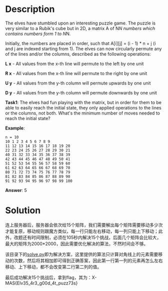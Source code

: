 # Description

The elves have stumbled upon an interesting puzzle game. The puzzle is very similar to a Rubik's cube but in 2D, a matrix A of N*N numbers which contains numbers form 1 to N*N.

Initially, the numbers are placed in order, such that A[i][j] = (i - 1) * n + j (i and j are indexed starting from 1). The elves can now circularly permute any of the lines and/or the columns, described as the following operations:

**L x** - All values from the x-th line will permute to the left by one unit

**R x** - All values from the x-th line will permute to the right by one unit

**U y** - All values from the y-th column will permute upwards by one unit

**D y** - All values from the y-th column will permute downwards by one unit

**Task1**: The elves had fun playing with the matrix, but in order for them to be able to easily reach the initial state, they only applied operations to the lines or the columns, not both. What's the minimum number of moves needed to reach the initial state?

**Example**:

```
n = 10
10 1 2 3 4 5 6 7 8 9
11 12 13 14 15 16 17 18 19 20
22 23 24 25 26 27 28 29 30 21
40 31 32 33 34 35 36 37 38 39
42 43 44 45 46 47 48 49 50 41
51 52 53 54 55 56 57 58 59 60
61 62 63 64 65 66 67 68 69 70
80 71 72 73 74 75 76 77 78 79
81 82 83 84 85 86 87 88 89 90
91 92 93 94 95 96 97 98 99 100
```

**Answer**: 5

# Solution

连上服务器后，服务器会依次给15个矩阵，我们需要解出每个矩阵需要移动多少次才能复原，移动规则跟魔方类似，每一行只能左右移动，每一列只能上下移动；此外，改题还有时间限制，必须在105秒内解决15个挑战，后面几个矩阵会比较大，最大的矩阵为2000\*2000，因此需要优化解决的算法，不然时间会不够。

该目录下的[solve.py](solution/solve.py)即为解决方案，这里提供的算法只计算对角线上的元素需要移动的次数，然后将其相加即可得到正确答案，因此第一行第一列的元素再怎么左右移动、上下移动，都不会改变第二行第二列的值。

最后成功解决15个挑战后，拿到flag，其为：X-MAS{Elv35_4r3_g00d_4t_puzz73s}
